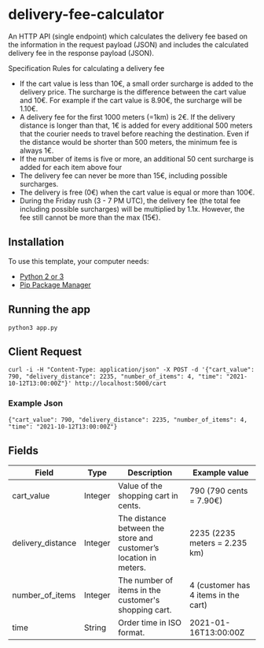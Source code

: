 # delivery-fee-calculator
An HTTP API (single endpoint) which calculates the delivery fee based on the information in the request payload (JSON) and includes the calculated delivery fee in the response payload (JSON).

Specification
Rules for calculating a delivery fee

- If the cart value is less than 10€, a small order surcharge is added to the delivery price. The surcharge is the difference between the cart value and 10€. For example if the cart value is 8.90€, the surcharge will be 1.10€.
- A delivery fee for the first 1000 meters (=1km) is 2€. If the delivery distance is longer than that, 1€ is added for every additional 500 meters that the courier needs to travel before reaching the destination. Even if the distance would be shorter than 500 meters, the minimum fee is always 1€.
- If the number of items is five or more, an additional 50 cent surcharge is added for each item above four
- The delivery fee can never be more than 15€, including possible surcharges.
- The delivery is free (0€) when the cart value is equal or more than 100€.
- During the Friday rush (3 - 7 PM UTC), the delivery fee (the total fee including possible surcharges) will be multiplied by 1.1x. However, the fee still cannot be more than the max (15€).

## Installation
To use this template, your computer needs:

- [Python 2 or 3](https://python.org)
- [Pip Package Manager](https://pypi.python.org/pypi)

## Running the app

    python3 app.py
    
## Client Request

    curl -i -H "Content-Type: application/json" -X POST -d '{"cart_value": 790, "delivery_distance": 2235, "number_of_items": 4, "time": "2021-10-12T13:00:00Z"}' http://localhost:5000/cart
    
### Example Json

    {"cart_value": 790, "delivery_distance": 2235, "number_of_items": 4, "time": "2021-10-12T13:00:00Z"}
    
## Fields 

Field | Type | Description | Example value
--- | --- | --- | --- |
cart_value | Integer | Value of the shopping cart in cents. | 790 (790 cents = 7.90€)
delivery_distance | Integer | The distance between the store and customer’s location in meters. | 2235 (2235 meters = 2.235 km)
number_of_items | Integer | The number of items in the customer's shopping cart. | 4 (customer has 4 items in the cart)
time | String | Order time in ISO format. | 2021-01-16T13:00:00Z
